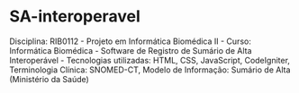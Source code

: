 # SA-interoperavel
 Disciplina: RIB0112 - Projeto em Informática Biomédica II - Curso: Informática Biomédica - Software de Registro de Sumário de Alta Interoperável - Tecnologias utilizadas: HTML, CSS, JavaScript, CodeIgniter, Terminologia Clínica: SNOMED-CT, Modelo de Informação: Sumário de Alta (Ministério da Saúde)
